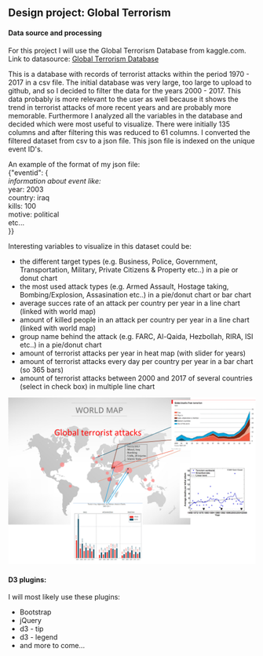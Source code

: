 ## Design project: Global Terrorism
#### Data source and processing
For this project I will use the Global Terrorism Database from kaggle.com. 
Link to datasource: [Global Terrorism Database](https://www.kaggle.com/START-UMD/gtd "Global Terrorism Database | Kaggle")

This is a database with records of terrorist attacks within the period 1970 - 2017 in a csv file. The initial database was very large, too large to upload to github, and so I decided to filter the data for the years 2000 - 2017. This data probably is more relevant to the user as well because it shows the trend in terrorist attacks of more recent years and are probably more memorable.
Furthermore I analyzed all the variables in the database and decided which were most useful to visualize. There were initially 135 columns and after filtering this was reduced to 61 columns.
I converted the filtered dataset from csv to a json file. This json file is indexed on the unique event ID's. 

An example of the format of my json file:<br>
{"eventid": {<br>
		*information about event like:*<br>
		year: 2003<br>
		country: iraq<br>
		kills: 100<br>
		motive: political<br>
		etc...<br>
	}}

Interesting variables to visualize in this dataset could be: 
- the different target types (e.g. Business, Police, Government, Transportation, Military, Private Citizens & Property etc..) in a pie or donut chart
- the most used attack types (e.g. Armed Assault, Hostage taking, Bombing/Explosion, Assasination etc..) in a pie/donut chart or bar chart
- average succes rate of an attack per country per year in a line chart (linked with world map)
- amount of killed people in an attack per country per year in a line chart (linked with world map)
- group name behind the attack (e.g. FARC, Al-Qaida, Hezbollah, RIRA, ISI etc..) in a pie/donut chart
- amount of terrorist attacks per year in heat map (with slider for years)
- amount of terrorist attacks every day per country per year in a bar chart (so 365 bars)
- amount of terrorist attacks between 2000 and 2017 of several countries (select in check box) in multiple line chart

![Global Terrorism Diagram](https://github.com/kim66003/project/blob/master/doc/worldmap.png)
    
#### D3 plugins:
I will most likely use these plugins:
- Bootstrap
- jQuery
- d3 - tip
- d3 - legend
- and more to come...
